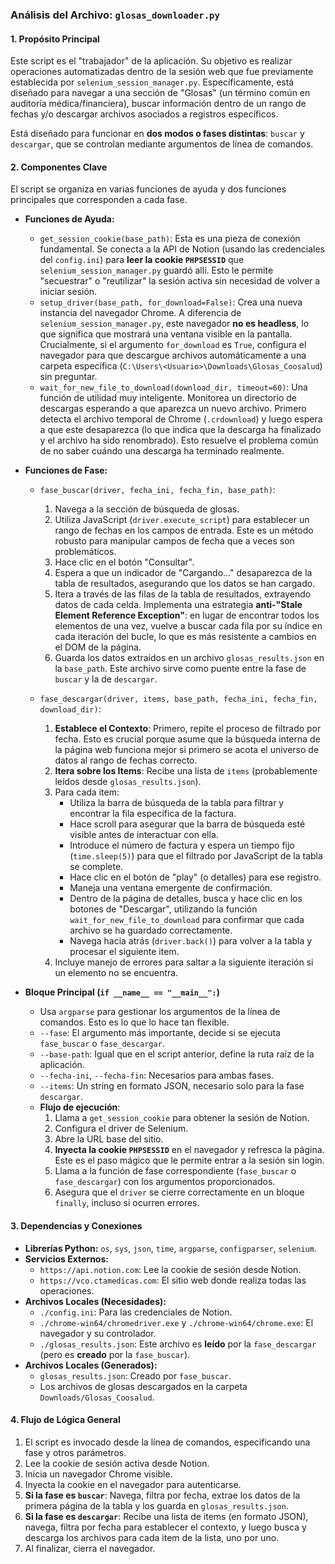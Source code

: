 ### **Análisis del Archivo: `glosas_downloader.py`**

#### **1. Propósito Principal**

Este script es el "trabajador" de la aplicación. Su objetivo es realizar operaciones automatizadas dentro de la sesión web que fue previamente establecida por `selenium_session_manager.py`. Específicamente, está diseñado para navegar a una sección de "Glosas" (un término común en auditoría médica/financiera), buscar información dentro de un rango de fechas y/o descargar archivos asociados a registros específicos.

Está diseñado para funcionar en **dos modos o fases distintas**: `buscar` y `descargar`, que se controlan mediante argumentos de línea de comandos.

#### **2. Componentes Clave**

El script se organiza en varias funciones de ayuda y dos funciones principales que corresponden a cada fase.

*   **Funciones de Ayuda:**
    *   `get_session_cookie(base_path)`: Esta es una pieza de conexión fundamental. Se conecta a la API de Notion (usando las credenciales del `config.ini`) para **leer la cookie `PHPSESSID`** que `selenium_session_manager.py` guardó allí. Esto le permite "secuestrar" o "reutilizar" la sesión activa sin necesidad de volver a iniciar sesión.
    *   `setup_driver(base_path, for_download=False)`: Crea una nueva instancia del navegador Chrome. A diferencia de `selenium_session_manager.py`, este navegador **no es headless**, lo que significa que mostrará una ventana visible en la pantalla. Crucialmente, si el argumento `for_download` es `True`, configura el navegador para que descargue archivos automáticamente a una carpeta específica (`C:\Users\<Usuario>\Downloads\Glosas_Coosalud`) sin preguntar.
    *   `wait_for_new_file_to_download(download_dir, timeout=60)`: Una función de utilidad muy inteligente. Monitorea un directorio de descargas esperando a que aparezca un nuevo archivo. Primero detecta el archivo temporal de Chrome (`.crdownload`) y luego espera a que este desaparezca (lo que indica que la descarga ha finalizado y el archivo ha sido renombrado). Esto resuelve el problema común de no saber cuándo una descarga ha terminado realmente.

*   **Funciones de Fase:**
    *   `fase_buscar(driver, fecha_ini, fecha_fin, base_path)`:
        1.  Navega a la sección de búsqueda de glosas.
        2.  Utiliza JavaScript (`driver.execute_script`) para establecer un rango de fechas en los campos de entrada. Este es un método robusto para manipular campos de fecha que a veces son problemáticos.
        3.  Hace clic en el botón "Consultar".
        4.  Espera a que un indicador de "Cargando..." desaparezca de la tabla de resultados, asegurando que los datos se han cargado.
        5.  Itera a través de las filas de la tabla de resultados, extrayendo datos de cada celda. Implementa una estrategia **anti-"Stale Element Reference Exception"**: en lugar de encontrar todos los elementos de una vez, vuelve a buscar cada fila por su índice en cada iteración del bucle, lo que es más resistente a cambios en el DOM de la página.
        6.  Guarda los datos extraídos en un archivo `glosas_results.json` en la `base_path`. Este archivo sirve como puente entre la fase de `buscar` y la de `descargar`.

    *   `fase_descargar(driver, items, base_path, fecha_ini, fecha_fin, download_dir)`:
        1.  **Establece el Contexto**: Primero, repite el proceso de filtrado por fecha. Esto es crucial porque asume que la búsqueda interna de la página web funciona mejor si primero se acota el universo de datos al rango de fechas correcto.
        2.  **Itera sobre los Items**: Recibe una lista de `items` (probablemente leídos desde `glosas_results.json`).
        3.  Para cada item:
            *   Utiliza la barra de búsqueda de la tabla para filtrar y encontrar la fila específica de la factura.
            *   Hace scroll para asegurar que la barra de búsqueda esté visible antes de interactuar con ella.
            *   Introduce el número de factura y espera un tiempo fijo (`time.sleep(5)`) para que el filtrado por JavaScript de la tabla se complete.
            *   Hace clic en el botón de "play" (o detalles) para ese registro.
            *   Maneja una ventana emergente de confirmación.
            *   Dentro de la página de detalles, busca y hace clic en los botones de "Descargar", utilizando la función `wait_for_new_file_to_download` para confirmar que cada archivo se ha guardado correctamente.
            *   Navega hacia atrás (`driver.back()`) para volver a la tabla y procesar el siguiente item.
        4.  Incluye manejo de errores para saltar a la siguiente iteración si un elemento no se encuentra.

*   **Bloque Principal (`if __name__ == "__main__":`)**
    *   Usa `argparse` para gestionar los argumentos de la línea de comandos. Esto es lo que lo hace tan flexible.
    *   `--fase`: El argumento más importante, decide si se ejecuta `fase_buscar` o `fase_descargar`.
    *   `--base-path`: Igual que en el script anterior, define la ruta raíz de la aplicación.
    *   `--fecha-ini`, `--fecha-fin`: Necesarios para ambas fases.
    *   `--items`: Un string en formato JSON, necesario solo para la fase `descargar`.
    *   **Flujo de ejecución**:
        1.  Llama a `get_session_cookie` para obtener la sesión de Notion.
        2.  Configura el driver de Selenium.
        3.  Abre la URL base del sitio.
        4.  **Inyecta la cookie `PHPSESSID`** en el navegador y refresca la página. Este es el paso mágico que le permite entrar a la sesión sin login.
        5.  Llama a la función de fase correspondiente (`fase_buscar` o `fase_descargar`) con los argumentos proporcionados.
        6.  Asegura que el `driver` se cierre correctamente en un bloque `finally`, incluso si ocurren errores.

#### **3. Dependencias y Conexiones**

*   **Librerías Python:** `os`, `sys`, `json`, `time`, `argparse`, `configparser`, `selenium`.
*   **Servicios Externos:**
    *   `https://api.notion.com`: Lee la cookie de sesión desde Notion.
    *   `https://vco.ctamedicas.com`: El sitio web donde realiza todas las operaciones.
*   **Archivos Locales (Necesidades):**
    *   `./config.ini`: Para las credenciales de Notion.
    *   `./chrome-win64/chromedriver.exe` y `./chrome-win64/chrome.exe`: El navegador y su controlador.
    *   `./glosas_results.json`: Este archivo es **leído** por la `fase_descargar` (pero es **creado** por la `fase_buscar`).
*   **Archivos Locales (Generados):**
    *   `glosas_results.json`: Creado por `fase_buscar`.
    *   Los archivos de glosas descargados en la carpeta `Downloads/Glosas_Coosalud`.

#### **4. Flujo de Lógica General**

1.  El script es invocado desde la línea de comandos, especificando una fase y otros parámetros.
2.  Lee la cookie de sesión activa desde Notion.
3.  Inicia un navegador Chrome visible.
4.  Inyecta la cookie en el navegador para autenticarse.
5.  **Si la fase es `buscar`**: Navega, filtra por fecha, extrae los datos de la primera página de la tabla y los guarda en `glosas_results.json`.
6.  **Si la fase es `descargar`**: Recibe una lista de items (en formato JSON), navega, filtra por fecha para establecer el contexto, y luego busca y descarga los archivos para cada item de la lista, uno por uno.
7.  Al finalizar, cierra el navegador.